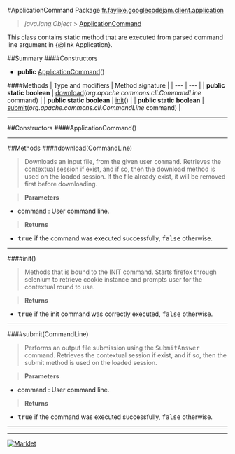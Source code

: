 #ApplicationCommand
Package [fr.faylixe.googlecodejam.client.application](README.md)<br>

> *java.lang.Object* > [ApplicationCommand](ApplicationCommand.md)

<p>This class contains static method that are
 executed from parsed command line argument in
 {@link Application}.</p>

##Summary
####Constructors
* **public** [ApplicationCommand](#applicationcommand)()

####Methods
| Type and modifiers | Method signature |
| --- | --- |
| **public static** **boolean** | [download](#downloadcommandline)(*org.apache.commons.cli.CommandLine* command) |
| **public static** **boolean** | [init](#init)() |
| **public static** **boolean** | [submit](#submitcommandline)(*org.apache.commons.cli.CommandLine* command) |

---


##Constructors
####ApplicationCommand()
> 


---


##Methods
####download(CommandLine)
> Downloads an input file, from the given user <tt>command</tt>.
 Retrieves the contextual session if exist, and if so, then
 the download method is used on the loaded session. If the
 file already exist, it will be removed first before downloading.

> **Parameters**
* command : User command line.

> **Returns**
* <tt>true</tt> if the command was executed successfully, <tt>false</tt> otherwise.


---

####init()
> Methods that is bound to the INIT command. Starts
 firefox through selenium to retrieve cookie instance
 and prompts user for the contextual round to use.

> **Returns**
* <tt>true</tt> if the init command was correctly executed, <tt>false</tt> otherwise.


---

####submit(CommandLine)
> Performs an output file submission using the <tt>SubmitAnswer</tt>
 command. Retrieves the contextual session if exist, and if so, then
 the submit method is used on the loaded session.

> **Parameters**
* command : User command line.

> **Returns**
* <tt>true</tt> if the command was executed successfully, <tt>false</tt> otherwise.


---

---

[![Marklet](https://img.shields.io/badge/Generated%20by-Marklet-green.svg)](https://github.com/Faylixe/marklet)
